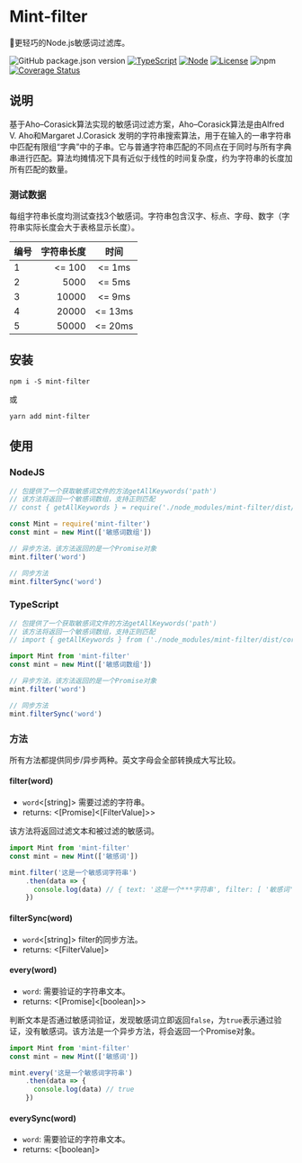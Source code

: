 # Mint-filter
🚀更轻巧的Node.js敏感词过滤库。

![GitHub package.json version](https://img.shields.io/github/package-json/v/ZhelinCheng/mint-filter.svg)
[![TypeScript](https://img.shields.io/badge/TypeScript-%3E%3D3.0-green.svg)](https://www.typescriptlang.org/)
[![Node](https://img.shields.io/badge/Node.js-%3E%3D7.6.0-green.svg)](https://nodejs.org/en/)
[![License](https://img.shields.io/github/license/ZhelinCheng/mint-filter.svg)](https://github.com/ZhelinCheng/mint-filter/blob/master/LICENSE)
![npm](https://img.shields.io/npm/dw/mint-filter.svg)
[![Coverage Status](https://coveralls.io/repos/github/ZhelinCheng/mint-filter/badge.svg?branch=master)](https://coveralls.io/github/ZhelinCheng/mint-filter?branch=master)

## 说明
基于Aho–Corasick算法实现的敏感词过滤方案，Aho–Corasick算法是由Alfred V. Aho和Margaret J.Corasick 发明的字符串搜索算法，用于在输入的一串字符串中匹配有限组“字典”中的子串。它与普通字符串匹配的不同点在于同时与所有字典串进行匹配。算法均摊情况下具有近似于线性的时间复杂度，约为字符串的长度加所有匹配的数量。

### 测试数据

每组字符串长度均测试查找3个敏感词。字符串包含汉字、标点、字母、数字（字符串实际长度会大于表格显示长度）。

| 编号        | 字符串长度    |  时间  |
| --------   | -----:   | :----: |
| 1        | <= 100      |   <= 1ms    |
| 2        | 5000      |   <= 5ms    |
| 3        | 10000      |   <= 9ms    |
| 4        | 20000      |   <= 13ms    |
| 5        | 50000      |   <= 20ms    |

## 安装
```
npm i -S mint-filter
```
或
```
yarn add mint-filter
```

## 使用

### NodeJS
```javascript
// 包提供了一个获取敏感词文件的方法getAllKeywords('path')
// 该方法将返回一个敏感词数组，支持正则匹配
// const { getAllKeywords } = require('./node_modules/mint-filter/dist/core')

const Mint = require('mint-filter')
const mint = new Mint(['敏感词数组'])

// 异步方法，该方法返回的是一个Promise对象
mint.filter('word')

// 同步方法
mint.filterSync('word')
```

### TypeScript
```typescript
// 包提供了一个获取敏感词文件的方法getAllKeywords('path')
// 该方法将返回一个敏感词数组，支持正则匹配
// import { getAllKeywords } from ('./node_modules/mint-filter/dist/core')

import Mint from 'mint-filter'
const mint = new Mint(['敏感词数组'])

// 异步方法，该方法返回的是一个Promise对象
mint.filter('word')

// 同步方法
mint.filterSync('word')
```

### 方法

所有方法都提供同步/异步两种。英文字母会全部转换成大写比较。

#### filter(word)
- `word`<[string]> 需要过滤的字符串。
- returns: <[Promise]<[FilterValue]>>

该方法将返回过滤文本和被过滤的敏感词。

```typescript
import Mint from 'mint-filter'
const mint = new Mint(['敏感词'])

mint.filter('这是一个敏感词字符串')
    .then(data => {
      console.log(data) // { text: '这是一个***字符串', filter: [ '敏感词' ], pass: false }
    })
```

#### filterSync(word)
- `word`<[string]> filter的同步方法。
- returns: <[FilterValue]>

#### every(word)
- `word`: 需要验证的字符串文本。
- returns: <[Promise]<[boolean]>>

判断文本是否通过敏感词验证，发现敏感词立即返回`false`，为`true`表示通过验证，没有敏感词。该方法是一个异步方法，将会返回一个Promise对象。

```typescript
import Mint from 'mint-filter'
const mint = new Mint(['敏感词'])

mint.every('这是一个敏感词字符串')
    .then(data => {
      console.log(data) // true
    })
```

#### everySync(word)
- `word`: 需要验证的字符串文本。
- returns: <[boolean]>
